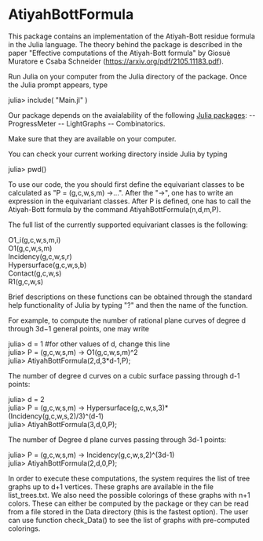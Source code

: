 # AtiyahBottFormula

This package contains an implementation of the Atiyah-Bott residue formula in the Julia language. The theory behind the package is described in the paper 
"Effective computations of the Atiyah-Bott formula" by Giosuè Muratore e Csaba Schneider (https://arxiv.org/pdf/2105.11183.pdf).

Run Julia on your computer from the Julia directory of the package. Once the Julia prompt appears, type 

julia> include( "Main.jl" )

Our package depends on the avaialability of the following <a href="https://docs.julialang.org/en/v1/stdlib/Pkg/">Julia packages</a>:
-- ProgressMeter
-- LightGraphs
-- Combinatorics.

Make sure that they are available on your computer.

You can check your current working directory inside Julia by typing 

julia> pwd() 

To use our code, the you should first define the equivariant classes to be calculated as "P = (g,c,w,s,m) ->...".
After the "->", one has to write an expression in the equivariant classes. After P is defined, one has to call the
Atiyah-Bott formula by the command AtiyahBottFormula(n,d,m,P). 

The full list of the currently supported equivariant classes is the following:

O1_i(g,c,w,s,m,i)<br>
O1(g,c,w,s,m)<br>
Incidency(g,c,w,s,r)<br>
Hypersurface(g,c,w,s,b)<br>
Contact(g,c,w,s)<br>
R1(g,c,w,s)<br>

Brief descriptions on these functions can be obtained through the standard help functionality of Julia by typing "?" and then the name of the function.

For example, to compute the number of rational plane curves of degree d through 3d−1 general points, one may write

julia> d = 1 #for other values of d, change this line<br>
julia> P = (g,c,w,s,m) -> O1(g,c,w,s,m)^2<br>
julia> AtiyahBottFormula(2,d,3*d-1,P);<br>


The number of degree d curves on a cubic surface passing through d-1 points:

julia> d = 2<br>
julia> P = (g,c,w,s,m) -> Hypersurface(g,c,w,s,3)*(Incidency(g,c,w,s,2)/3)^(d-1)<br>
julia> AtiyahBottFormula(3,d,0,P);<br>

The number of Degree d plane curves passing through 3d-1 points:

julia> P = (g,c,w,s,m) -> Incidency(g,c,w,s,2)^(3d-1)<br>
julia> AtiyahBottFormula(2,d,0,P);<br>

In order to execute these computations, the system requires the list of tree graphs up to d+1 vertices. These graphs are available in the file list_trees.txt. 
We also need the possible colorings of these graphs with n+1 colors. These can either be computed by the package or they can be read from a file stored 
in the Data directory (this is the fastest option). The user can use function check_Data() to see the list of graphs with pre-computed colorings. 
